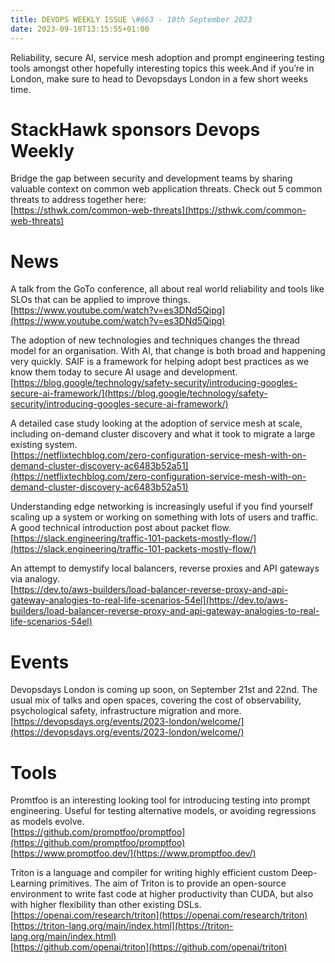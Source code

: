 ```yaml
---
title: DEVOPS WEEKLY ISSUE \#663 - 10th September 2023 
date: 2023-09-10T13:15:55+01:00
---
```


Reliability, secure AI, service mesh adoption and prompt engineering testing tools amongst other hopefully interesting topics this week.And if you’re in London, make sure to head to Devopsdays London in a few short weeks time.


StackHawk sponsors Devops Weekly
============================

Bridge the gap between security and development teams by sharing valuable context on common web application threats. Check out 5 common threats to address together here:
<br>[https://sthwk.com/common-web-threats](https://sthwk.com/common-web-threats)


News
====

A talk from the GoTo conference, all about real world reliability and tools like SLOs that can be applied to improve things.
<br>[https://www.youtube.com/watch?v=es3DNd5Qipg](https://www.youtube.com/watch?v=es3DNd5Qipg)


The adoption of new technologies and techniques changes the thread model for an organisation. With AI, that change is both broad and happening very quickly. SAIF is a framework for helping adopt best practices as we know them today to secure AI usage and development.
<br>[https://blog.google/technology/safety-security/introducing-googles-secure-ai-framework/](https://blog.google/technology/safety-security/introducing-googles-secure-ai-framework/)


A detailed case study looking at the adoption of service mesh at scale, including on-demand cluster discovery and what it took to migrate a large existing system.
<br>[https://netflixtechblog.com/zero-configuration-service-mesh-with-on-demand-cluster-discovery-ac6483b52a51](https://netflixtechblog.com/zero-configuration-service-mesh-with-on-demand-cluster-discovery-ac6483b52a51)


Understanding edge networking is increasingly useful if you find yourself scaling up a system or working on something with lots of users and traffic. A good technical introduction post about packet flow.
<br>[https://slack.engineering/traffic-101-packets-mostly-flow/](https://slack.engineering/traffic-101-packets-mostly-flow/)


An attempt to demystify local balancers, reverse proxies and API gateways via analogy.
<br>[https://dev.to/aws-builders/load-balancer-reverse-proxy-and-api-gateway-analogies-to-real-life-scenarios-54el](https://dev.to/aws-builders/load-balancer-reverse-proxy-and-api-gateway-analogies-to-real-life-scenarios-54el)


Events
======

Devopsdays London is coming up soon, on September 21st and 22nd. The usual mix of talks and open spaces, covering the cost of observability, psychological safety, infrastructure migration and more.
<br>[https://devopsdays.org/events/2023-london/welcome/](https://devopsdays.org/events/2023-london/welcome/)


Tools
=====

Promtfoo is an interesting looking tool for introducing testing into prompt engineering. Useful for testing alternative models, or avoiding regressions as models evolve.
<br>[https://github.com/promptfoo/promptfoo](https://github.com/promptfoo/promptfoo)
<br>[https://www.promptfoo.dev/](https://www.promptfoo.dev/)


Triton is a language and compiler for writing highly efficient custom Deep-Learning primitives. The aim of Triton is to provide an open-source environment to write fast code at higher productivity than CUDA, but also with higher flexibility than other existing DSLs.
<br>[https://openai.com/research/triton](https://openai.com/research/triton)
<br>[https://triton-lang.org/main/index.html](https://triton-lang.org/main/index.html)
<br>[https://github.com/openai/triton](https://github.com/openai/triton)




